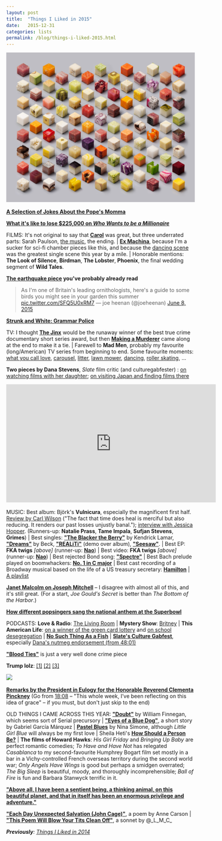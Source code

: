 ```yaml
---
layout: post
title:  "Things I Liked in 2015"
date:   2015-12-31
categories: lists
permalink: /blog/things-i-liked-2015.html
---
```


[![](../assets/img/2015-cubes.jpg)](http://lernertandsander.com/cubes/)

[**A Selection of Jokes About the Pope's Momma**](http://gawker.com/a-selection-of-jokes-about-the-popes-momma-1679712485)

**[What it's like to lose $225,000 on _Who Wants to be a Millionaire_](http://www.slate.com/articles/arts/culturebox/2015/02/who_wants_to_be_a_millionaire_i_lost_on_the_show_and_it_almost_destroyed.html)**

FILMS: It's not original to say that [**Carol**](http://www.slate.com/articles/arts/movies/2015/11/cate_blanchett_and_rooney_mara_in_todd_haynes_carol_reviewed.html) was great, but three underrated parts: Sarah Paulson, [the music](https://open.spotify.com/album/3gx0VobVNh66EVxGnM0yXU), the ending. \| [**Ex Machina**](http://www.rogerebert.com/reviews/ex-machina-2015), because I'm a sucker for sci-fi chamber pieces like this, and because the [dancing scene](https://www.youtube.com/watch?v=hGY44DIQb-A) was the greatest single scene this year by a mile. \| Honorable mentions: **The Look of Silence**, **Birdman**, **The Lobster**, **Phoenix**, the final wedding segment of **Wild Tales**.

**[The earthquake piece](http://www.newyorker.com/magazine/2015/07/20/the-really-big-one) you've probably already read**

> As I'm one of Britain's leading ornithologists, here's a guide to some birds you might see in your garden this summer [pic.twitter.com/SFQ5U0xRM7](http://t.co/SFQ5U0xRM7)
> — joe heenan (@joeheenan) [June 8, 2015](https://twitter.com/joeheenan/status/607991509607186433) <script async src="//platform.twitter.com/widgets.js" charset="utf-8"></script>

[**Strunk and White: Grammar Police**](http://www.themillions.com/2015/09/scenes-from-our-unproduced-screenplay-strunk-white-grammar-police.html)

TV: I thought [**The Jinx**](http://www.newyorker.com/magazine/2015/03/23/what-about-bob) would be the runaway winner of the best true crime documentary short series award, but then [**Making a Murderer**](http://www.vulture.com/2015/12/making-a-murderer-as-good-as-serial-if-not-better.html) came along at the end to make it a tie. \| Farewell to **Mad Men**, probably my favourite (long/American) TV series from beginning to end. Some favourite moments: [what you call love](https://www.youtube.com/watch?v=fjg5TuXV09U),  [carousel](https://www.youtube.com/watch?v=suRDUFpsHus), [litter](https://www.youtube.com/watch?v=rhcKuMjvcCk), [lawn mower](https://www.youtube.com/watch?v=iI2A8bQv2xA), [dancing](https://www.youtube.com/watch?v=iuzvp8hiY30), [roller skating](https://www.youtube.com/watch?v=AXuKqqv6Mok), ...

**Two pieces by Dana Stevens**, _Slate_ film critic (and culturegabfester) : [on watching films with her daughter](http://www.slate.com/articles/arts/culturebox/2015/01/watching_movies_with_children_how_my_daughter_s_screen_habits_changed_my.html); [on visiting Japan and finding films there](http://www.slate.com/articles/arts/culturebox/2015/10/japanese_film_tour_ghibli_museum_the_lost_in_translation_pool_and_toho_studios.html)

<iframe width="560" height="315" src="https://www.youtube.com/embed/bYU3j-22360" frameborder="0" allowfullscreen></iframe>

MUSIC: Best album: Björk's **Vulnicura**, especially the magnificent first half. [Review by Carl Wilson](http://www.slate.com/articles/arts/music_box/2015/01/bjork_s_new_album_vulnicura_reviewed.html) ("The fact that time does heal is merciful but also reducing. It renders our past losses unjustly banal."); [interview with Jessica Hopper](http://pitchfork.com/features/interview/9582-the-invisible-woman-a-conversation-with-bjork/). (Runners-up: **Natalie Prass**, **Tame Impala**, **Sufjan Stevens**, **Grimes**) \| Best singles: [**"The Blacker the Berry"**](https://open.spotify.com/album/05OUNCvQTUIoxP2USQuWWp) by Kendrick Lamar, [**"Dreams"**](https://www.youtube.com/watch?v=oTM3YPTYNo0) by Beck, [**"REALiTi"**](https://www.youtube.com/watch?v=N9XKLqGqwLA) (demo over album), [**"Seesaw"**](https://open.spotify.com/track/1nXRacxi1isUvleBB6Jgx7). \| Best EP: **FKA twigs** _[above]_ (runner-up: [**Nao**](http://pitchfork.com/reviews/albums/20620-february-15-ep/)) \| Best video: **FKA twigs** _[above]_ (runner-up: [**Nao**](https://www.youtube.com/watch?v=R7vHqhRXZpY)) \| Best rejected Bond song: [**"Spectre"**](https://soundcloud.com/radiohead/spectre) \| Best Bach prelude played on boomwhackers: [**No. 1 in C major**](https://www.youtube.com/watch?v=Y5seI0eJZCg) \| Best cast recording of a Broadway musical based on the life of a US treasury secretary: [**Hamilton**](https://open.spotify.com/album/1kCHru7uhxBUdzkm4gzRQc) \| [A playlist](https://open.spotify.com/user/mpaldridge/playlist/7DDIYRIj1e3uizPq2SMuYa)

[**Janet Malcolm on Joseph Mitchell**](http://www.nybooks.com/articles/2015/04/23/joseph-mitchell-master-writer-city/) – I disagree with almost all of this, and it's still great. (For a start, _Joe Gould's Secret_ is better than _The Bottom of the Harbor_.)

[**How different popsingers sang the national anthem at the Superbowl**](http://popbitch.com/home/2015/01/29/oh-say-can-you-sing/)

PODCASTS: **Love & Radio**: [The Living Room](http://loveandradio.org/2015/03/the-living-room/) \| **Mystery Show**: [Britney](https://gimletmedia.com/episode/case-2-britney/) | **This American Life**: [on a winner of the green card lottery](https://www.thisamericanlife.org/radio-archives/episode/560/abdi-and-the-golden-ticket) and [on school desegregation](https://www.thisamericanlife.org/radio-archives/episode/562/the-problem-we-all-live-with) \| [**No Such Thing As a Fish**](http://qi.com/podcast) \| [**Slate's Culture Gabfest**](http://www.slate.com/articles/podcasts/culturegabfest.html), especially [Dana's nutmeg endorsement (from 48:01)](http://www.slate.com/articles/podcasts/culturegabfest/2015/12/slate_s_culture_gabfest_on_creed_marvel_s_jessica_jones_and_regulating_addiction.html)

[**"Blood Ties"**](http://www.newyorker.com/magazine/2015/11/09/blood-ties) is just a very well done crime piece

**Trump lolz**: [[1]](https://vine.co/v/edXbvrwdpgE) [[2]](https://www.mcsweeneys.net/articles/donald-trump-through-the-ages) [[3]](https://twitter.com/grahamdavida/status/651883528637050880)

[![](../assets/img/2015-magnets.gif)](http://imgur.com/SQXB06O)

[**Remarks by the President in Eulogy for the Honorable Reverend Clementa Pinckney**](https://www.youtube.com/watch?v=rRvBzzR5tdA) (Go from [18:08](https://www.youtube.com/watch?v=rRvBzzR5tdA?t=18m8s) – "This whole week, I’ve been reflecting on this idea of grace" – if you must, but don't just skip to the end)

OLD THINGS I CAME ACROSS THIS YEAR: [**"Doubt"**](http://www.newyorker.com/magazine/1994/01/31/doubt-3) by William Finnegan, which seems sort of Serial precursory \| [**"Eyes of a Blue Dog"**](https://www.ndsu.edu/pubweb/~cinichol/CreativeWriting/323/GarciaMarquezEyesDog.htm), a short story by Gabriel García Márquez \| **[Pastel Blues](https://open.spotify.com/album/5b2uj8OsgNJAbJuKyNykRb)** by Nina Simone, although _Little Girl Blue_ will always be my first love \| Sheila Heti's [**How Should a Person Be?**](http://www.nytimes.com/2012/07/08/books/review/how-should-a-person-be-by-sheila-heti.html) \| **The films of Howard Hawks**: _His Girl Friday_ and _Bringing Up Baby_ are perfect romantic comedies; _To Have and Have Not_ has relegated _Casablanca_ to my second-favourite Humphrey Bogart film set mostly in a bar in a Vichy-controlled French overseas territory during the second world war; _Only Angels Have Wings_ is good but perhaps a smidgen overrated; _The Big Sleep_ is beautiful, moody, and thoroughly incomprehensible; _Ball of Fire_ is fun and Barbara Stanwyck terrific in it.

[**"Above all, I have been a sentient being, a thinking animal, on this beautiful planet, and that in itself has been an enormous privilege and adventure."**](http://www.nytimes.com/2015/02/19/opinion/oliver-sacks-on-learning-he-has-terminal-cancer.html)

[**"Each Day Unexpected Salvation (John Cage)"**](http://www.newyorker.com/magazine/2015/08/10/each-day-unexpected-salvation-john-cage), a poem by Anne Carson \| [**"This Poem Will Blow Your Tits Clean Off"**](https://133millionand1.tumblr.com/post/132077058349/a-sonnet), a sonnet by @\_L\_M\_C\_

_**Previously**: [Things I Liked in 2014](http://aldridge.tumblr.com/post/112037214082/things-i-liked-in-2014)_
